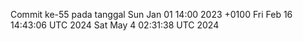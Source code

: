 Commit ke-55 pada tanggal Sun Jan 01 14:00 2023 +0100
Fri Feb 16 14:43:06 UTC 2024
Sat May  4 02:31:38 UTC 2024
